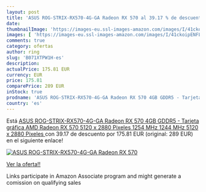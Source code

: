 ```yaml
---
layout: post
title: 'ASUS ROG-STRIX-RX570-4G-GA Radeon RX 570 al 39.17 % de descuento'
date: 
thumbnailImage: 'https://images-eu.ssl-images-amazon.com/images/I/41ckoipENFL._SL200_.jpg'
images: [ 'https://images-eu.ssl-images-amazon.com/images/I/41ckoipENFL._SL200_.jpg' ]
comments: true
category: ofertas
author: ring
slug: 'B071XTPW1H-es'
description:
actualPrice: 175.81 EUR
currency: EUR
price: 175.81
comparePrice: 289 EUR
inStock: true
prodname: 'ASUS ROG-STRIX-RX570-4G-GA Radeon RX 570 4GB GDDR5 - Tarjeta gráfica  AMD  Radeon RX 570  5120 x 2880 Pixeles  1254 MHz  1244 MHz  5120 x 2880 Pixeles '
country: 'es'
---
```


Está [ASUS ROG-STRIX-RX570-4G-GA Radeon RX 570 4GB GDDR5 - Tarjeta gráfica  AMD  Radeon RX 570  5120 x 2880 Pixeles  1254 MHz  1244 MHz  5120 x 2880 Pixeles ](https://www.amazon.es/dp/B071XTPW1H/?tag=tolees-21) con 39.17 de descuento por 175.81 EUR (original: 289 EUR) en el siguiente enlace!

[![ASUS ROG-STRIX-RX570-4G-GA Radeon RX 570](https://images-eu.ssl-images-amazon.com/images/I/41ckoipENFL._SL200_.jpg)](https://www.amazon.es/dp/B071XTPW1H/?tag=tolees-21)

[Ver la oferta!!](https://www.amazon.es/dp/B071XTPW1H/?tag=tolees-21)

Links participate in Amazon Associate program and might generate a comission on qualifying sales


